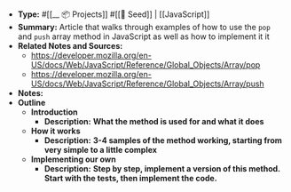 - **Type:** #[[__ 📦 Projects]] #[[🌱 Seed]] | [[JavaScript]]
- **Summary:** Article that walks through examples of how to use the `pop` and `push` array method in JavaScript as well as how to implement it it
- **Related Notes and Sources:**
    - https://developer.mozilla.org/en-US/docs/Web/JavaScript/Reference/Global_Objects/Array/pop
    - https://developer.mozilla.org/en-US/docs/Web/JavaScript/Reference/Global_Objects/Array/push
- **Notes:**
- **Outline**
    - **Introduction**
        - **Description:** __What the method is used for and what it does__
    - **How it works**
        - **Description:** __3-4 samples of the method working, starting from very simple to a little complex__
    - **Implementing our own**
        - **Description:** __Step by step, implement a version of this method. Start with the tests, then implement the code.__
